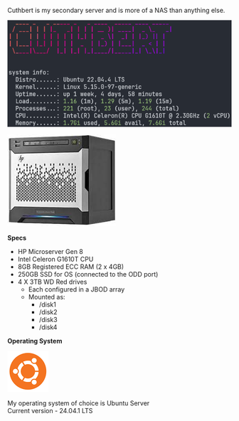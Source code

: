 Cuthbert is my secondary server and is more of a NAS than anything else.

![](<images/cuthbert sysinfo.png>)

![](<images/hp gen8.jpeg>)

**Specs**

- HP Microserver Gen 8  
- Intel Celeron G1610T CPU  
- 8GB Registered ECC RAM (2 x 4GB)
- 250GB SSD for OS (connected to the ODD port)
- 4 X 3TB WD Red drives  
    - Each configured in a JBOD array
    - Mounted as: 
        - /disk1 
        - /disk2 
        - /disk3
        - /disk4

**Operating System**

![](images/ubuntu.png)

My operating system of choice is Ubuntu Server  
Current version - 24.04.1 LTS